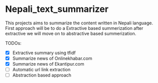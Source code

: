 # Nepali_text_summarizer
This projects aims to summarize the content written in Nepali language. First approach will be to do a Extractive based summerization after extractive we will move on to abstractive based summerization.

TODOs:</br>
- [x] Extractive summary using tfidf
- [x] Summarize news of Onlinekhabar.com 
- [x] Summarize news of Ekantipur.com 
- [ ] Automatic url link extraction
- [ ] Abstraction based approach

